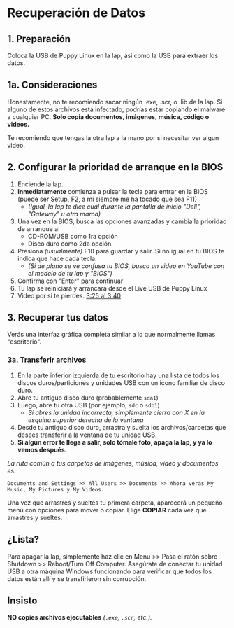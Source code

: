 # Recuperación de Datos

## 1. Preparación

Coloca la USB de Puppy Linux en la lap, asi como la USB para extraer los datos.

## 1a. Consideraciones

Honestamente, no te recomiendo sacar ningún .exe, .scr, o .lib de la lap. Si alguno de estos archivos está infectado, podrías estar copiando el malware a cualquier PC. **Solo copia documentos, imágenes, música, código o videos.**

Te recomiendo que tengas la otra lap a la mano por si necesitar ver algun video.

## 2. Configurar la prioridad de arranque en la BIOS

1. Enciende la lap.
2. **Inmediatamente** comienza a pulsar la tecla para entrar en la BIOS (puede ser Setup, F2, a mi siempre me ha tocado que sea F11)
   - *(Igual, la lap te dice cuál durante la pantalla de inicio "Dell", "Gateway" u otra marca)*
3. Una vez en la BIOS, busca las opciones avanzadas y cambia la prioridad de arranque a:
   - CD-ROM/USB como 1ra opción
   - Disco duro como 2da opción
4. Presiona *(usualmente)* F10 para guardar y salir. Si no igual en tu BIOS te indica que hace cada tecla.
   - *(Si de plano se ve confusa tu BIOS, busca un video en YouTube con el modelo de tu lap y "BIOS")*
5. Confirma con "Enter" para continuar
6. Tu lap se reiniciará y arrancará desde el Live USB de Puppy Linux
7. Video por si te pierdes. [3:25 al 3:40](https://youtu.be/phZt9YA3ny8?si=6DWvteb1QmAIlwvF&t=206)

## 3. Recuperar tus datos

Verás una interfaz gráfica completa similar a lo que normalmente llamas "escritorio". 

### 3a. Transferir archivos

1. En la parte inferior izquierda de tu escritorio hay una lista de todos los discos duros/particiones y unidades USB con un icono familiar de disco duro.
2. Abre tu antiguo disco duro (probablemente `sda1`)
3. Luego, abre tu otra USB (por ejemplo, `sdc` o `sdb1`)
   - *Si abres la unidad incorrecta, simplemente cierra con X en la esquina superior derecha de la ventana*
4. Desde tu antiguo disco duro, arrastra y suelta los archivos/carpetas que desees transferir a la ventana de tu unidad USB.
5. **Si algún error te llega a salir, solo tómale foto, apaga la lap, y ya lo vemos después.**

*La ruta común a tus carpetas de imágenes, música, vídeo y documentos es:* 
```
Documents and Settings >> All Users >> Documents >> Ahora verás My Music, My Pictures y My Videos.
```

Una vez que arrastres y sueltes tu primera carpeta, aparecerá un pequeño menú con opciones para mover o copiar. Elige **COPIAR** cada vez que arrastres y sueltes.

## ¿Lista?

Para apagar la lap, simplemente haz clic en Menu >> Pasa el ratón sobre Shutdown >> Reboot/Turn Off Computer. Asegúrate de conectar tu unidad USB a otra máquina Windows funcionando para verificar que todos los datos están allí y se transfirieron sin corrupción.

## Insisto

**NO copies archivos ejecutables** *(`.exe`, `.scr`, etc.).*

